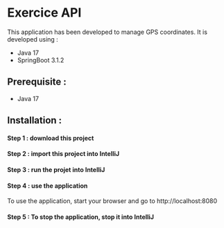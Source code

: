 # Exercice API
This application has been developed to manage GPS coordinates.
It is developed using : 
  - Java 17
  - SpringBoot 3.1.2

## Prerequisite :

 - Java 17
 
## Installation :
 
#### Step 1 : download this project

#### Step 2 : import this project into IntelliJ
 
#### Step 3 : run the projet into IntelliJ
 
#### Step 4 : use the application 
To use the application, start your browser and go to http://localhost:8080

#### Step 5 : To stop the application, stop it into IntelliJ
